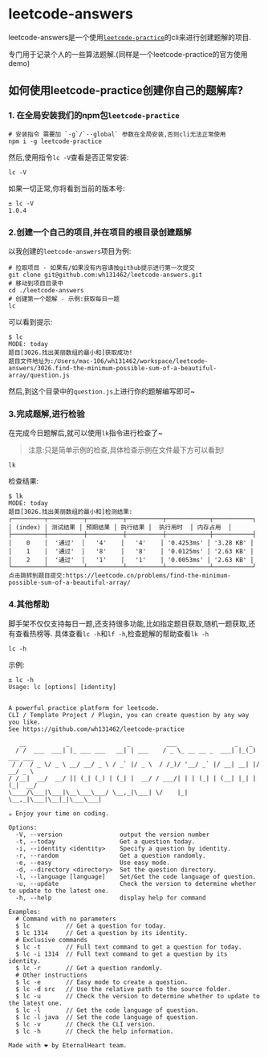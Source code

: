 # leetcode-answers

leetcode-answers是一个使用[`leetcode-practice`](https://github.com/wh131462/leetcode-practice)的cli来进行创建题解的项目.

专门用于记录个人的一些算法题解.(同样是一个leetcode-practice的官方使用demo)

## 如何使用leetcode-practice创建你自己的题解库?

### 1. 在全局安装我们的npm包`leetcode-practice`

```shell
# 安装指令 需要加 `-g`/`--global` 参数在全局安装,否则cli无法正常使用
npm i -g leetcode-practice
```

然后,使用指令`lc -V`查看是否正常安装:

```shell
lc -V
```

如果一切正常,你将看到当前的版本号:

```shell
± lc -V
1.0.4
```

### 2.创建一个自己的项目,并在项目的根目录创建题解

以我创建的`leetcode-answers`项目为例:

```shell
# 拉取项目 - 如果有/如果没有内容请按github提示进行第一次提交
git clone git@github.com:wh131462/leetcode-answers.git
# 移动到项目目录中 
cd ./leetcode-answers
# 创建第一个题解 - 示例:获取每日一题
lc 
```

可以看到提示:

```shell
$ lc   
MODE: today
题目[3026.找出美丽数组的最小和]获取成功!
题目文件地址为:/Users/mac-106/wh131462/workspace/leetcode-answers/3026.find-the-minimum-possible-sum-of-a-beautiful-array/question.js
```
然后,到这个目录中的`question.js`上进行你的题解编写即可~

### 3.完成题解,进行检验

在完成今日题解后,就可以使用`lk`指令进行检查了~

> 注意:只是简单示例的检查,具体检查示例在文件最下方可以看到!

```shell
lk
```

检查结果:

```shell
$ lk
MODE: today
题目[3026.找出美丽数组的最小和]检测结果:
┌─────────┬──────────┬──────────┬──────────┬────────────┬───────────┐
│ (index) │ 测试结果 │ 预期结果 │ 执行结果 │  执行用时  │ 内存占用  │
├─────────┼──────────┼──────────┼──────────┼────────────┼───────────┤
│    0    │  '通过'  │   '4'    │   '4'    │ '0.4253ms' │ '3.28 KB' │
│    1    │  '通过'  │   '8'    │   '8'    │ '0.0125ms' │ '2.63 KB' │
│    2    │  '通过'  │   '1'    │   '1'    │ '0.0053ms' │ '2.63 KB' │
└─────────┴──────────┴──────────┴──────────┴────────────┴───────────┘
点击跳转到题目提交:https://leetcode.cn/problems/find-the-minimum-possible-sum-of-a-beautiful-array/
```

### 4.其他帮助

脚手架不仅仅支持每日一题,还支持很多功能,比如指定题目获取,随机一题获取,还有查看热榜等.
具体查看`lc -h`和`lf -h`,检查题解的帮助查看`lk -h`

```shell
lc -h
```

示例:

```shell
± lc -h
Usage: lc [options] [identity]


A powerful practice platform for leetcode.
CLI / Template Project / Plugin, you can create question by any way you like.
See https://github.com/wh131462/leetcode-practice

   __           _                _          ___                _   _          
  / /  ___  ___| |_ ___ ___   __| | ___    / _ \_ __ __ _  ___| |_(_) ___ ___ 
 / /  / _ \/ _ \ __/ __/ _ \ / _` |/ _ \  / /_)/ '__/ _` |/ __| __| |/ __/ _ \
/ /__|  __/  __/ || (_| (_) | (_| |  __/ / ___/| | | (_| | (__| |_| | (_|  __/
\____/\___|\___|\__\___\___/ \__,_|\___| \/    |_|  \__,_|\___|\__|_|\___\___|
                                                                              
☕️ Enjoy your time on coding.

Options:
  -V, --version                output the version number
  -t, --today                  Get a question today.
  -i, --identity <identity>    Specify a question by identity.
  -r, --random                 Get a question randomly.
  -e, --easy                   Use easy mode.
  -d, --directory <directory>  Set the question directory.
  -l, --language [language]    Set/Get the code language of question.
  -u, --update                 Check the version to determine whether to update to the latest one.
  -h, --help                   display help for command

Examples:
  # Command with no parameters
  $ lc          // Get a question for today.
  $ lc 1314     // Get a question by its identity.
  # Exclusive commands
  $ lc -t       // Full text command to get a question for today.
  $ lc -i 1314  // Full text command to get a question by its identity.
  $ lc -r       // Get a question randomly.
  # Other instructions
  $ lc -e       // Easy mode to create a question.
  $ lc -d src   // Use the relative path to the source folder.
  $ lc -u       // Check the version to determine whether to update to the latest one.
  $ lc -l       // Get the code language of question.
  $ lc -l java  // Set the code language of question.
  $ lc -v       // Check the CLI version.
  $ lc -h       // Check the help information.
  
Made with ❤️ by EternalHeart team.

```